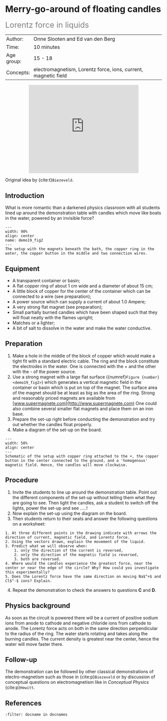 # Merry-go-around of floating candles 
<span style="font-size: 25px; color: gray;">Lorentz force in liquids</span>


<table style="width: 100%; border-collapse: collapse; border: none;">
    <tr style="background-color: var(--background-color);">  
        <td style="text-align: left; padding: 3px; border: none; color: var(--text-color)">Author:</td>
        <td style="text-align: left; padding: 3px; border: none; color: var(--text-color)">Onne Slooten and Ed van den Berg</td>
    </tr>
    <tr style="background-color: var(--background-color);"> 
        <td style="text-align: left; padding: 3px; border: none; color: var(--text-color)">Time:</td>
        <td style="text-align: left; padding: 3px; border: none; color: var(--text-color)">10 minutes</td>
    </tr>
    <tr style="background-color: var(--background-color);"> 
        <td style="text-align: left; padding: 3px; border: none; color: var(--text-color)">Age group:</td>
        <td style="text-align: left; padding: 3px; border: none; color: var(--text-color)">15 - 18</td>
    </tr>
    <tr style="background-color: var(--background-color);"> 
        <td style="text-align: left; padding: 3px; border: none; color: var(--text-color)">Concepts:</td>
        <td style="text-align: left; padding: 3px; border: none; color: var(--text-color)">electromagnetism, Lorentz force, ions, current, magnetic field</td>
    </tr>
</table>

<div style="display: flex; justify-content: center;">
    <div style="position: relative; width: 70%; height: 0; padding-bottom: 56.25%;">
        <iframe
            src="https://www.youtube.com/embed/KCvmLewtMH8?si=FQUtX7N5HAz5rwAW"
            style="position: absolute; top: 0; left: 0; width: 100%; height: 100%;"
            frameborder="0"
            allow="accelerometer; autoplay; clipboard-write; encrypted-media; gyroscope; picture-in-picture"
            allowfullscreen
        ></iframe>
    </div>
</div>

Original idea by {cite:t}`Biezeveld`.

## Introduction
What is more romantic than a darkened physics classroom with all students lined up around the demonstration table with candles which move like boats in the water, powered by an invisible force? 

```{figure} demo19_figure2.jpg
---
width: 90%
align: center
name: demo19_fig2
---
The setup with the magnets beneath the bath, the copper ring in the water, the copper button in the middle and two connection wires.
```

## Equipment
* A transparent container or basin;
* A flat copper ring of about 1 cm wide and a diameter of about 15 cm;
* A little block of copper for the center of the container which can be connected to a wire (see preparation);
* A power source which can supply a current of about 1.0 Ampere;
* A very strong flat magnet (see preparation);
* Small partially burned candles which have been shaped such that they will float neatly with the flames upright;
* Matches or a lighter;
* A bit of salt to dissolve in the water and make the water conductive.

## Preparation
1. Make a hole in the middle of the block of copper which would make a tight fit with a standard electric cable. The ring and the block constitute the electrodes in the water. One is connected with the + and the other with the - of the power source.
2. Use a strong magnet with a large flat surface ({numref}`Figure {number} <demo19_fig2>`) which generates a vertical magnetic field in the container or basin which is put on top of the magnet. The surface area of the magnet should be at least as big as the area of the ring. Strong and reasonably priced magnets are available from [www.supermagnete.com](http://www.supermagnete.com) One could also combine several smaller flat magnets and place them on an iron base.
3. Prepare the set-up right before conducting the demonstration and try out whether the candles float properly.
4. Make a diagram of the set-up on the board.

```{figure} demo19_figure3.png
---
width: 50%
align: center
---
Schematic of the setup with copper ring attached to the +, the copper button in the center connected to the ground, and a 'homogenous' magnetic field. Hence, the candles will move clockwise.
```

## Procedure
1.  Invite the students to line up around the demonstration table. Point out the different components of the set-up without telling them what they are going to see. Then light the candles, ask a student to switch off the lights, power the set-up and see .....!
2.  Now explain the set-up using the diagram on the board.
3.  Then students return to their seats and answer the following questions on a worksheet:
```{exercise}
1. At three different points in the drawing indicate with arrows the direction of current, magnetic field, and Lorentz force.
2. Using the vectors drawn, explain the movement of the liquid.
3. Predict what we will observe when:
    1. only the direction of the current is reversed,
    2. only the direction of the magnetic field is reversed,
    3. both are reversed.
4. Where would the candles experience the greatest force, near the center or near the edge of the circle? Why? How could you investigate this experimentally?
5. Does the Lorentz force have the same direction on moving Na$^+$ and Cl$^-$ ions? Explain.
```
4.  Repeat the demonstration to check the answers to questions **C** and **D**.

## Physics background
As soon as the circuit is powered there will be a current of positive sodium ions from anode to cathode and negative chloride ions from cathode to anode. The Lorentz force acts on both in the same direction perpendicular to the radius of the ring. The water starts rotating and takes along the burning candles. The current density is greatest near the center, hence the water will move faster there.

## Follow-up
The demonstration can be followed by other classical demonstrations of electro-magnetism such as those in {cite:p}`Biezeveld` or by discussion of conceptual questions on electromagnetism like in *Conceptual Physics* {cite:p}`Hewitt`.

## References
```{bibliography}
:filter: docname in docnames
```
